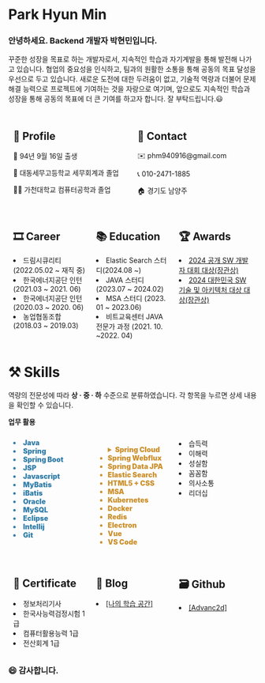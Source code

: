 # Park Hyun Min

### 안녕하세요. Backend 개발자 박현민입니다.

꾸준한 성장을 목표로 하는 개발자로서, 지속적인 학습과 자기계발을 통해 발전해 나가고 있습니다. 협업의 중요성을 인식하고, 팀과의 원활한 소통을 통해 공동의 목표 달성을 우선으로 두고 있습니다. 새로운 도전에 대한 두려움이 없고, 기술적 역량과 더불어 문제 해결 능력으로 프로젝트에 기여하는 것을 자랑으로 여기며, 앞으로도 지속적인 학습과 성장을 통해 공동의 목표에 더 큰 기여를 하고자 합니다. 잘 부탁드립니다.😃

<div style="display: flex;">
    <div style="flex: 1; padding: 10px;">
        <h2>👦 Profile</h2>
        <p>👶  94년 9월 16일 출생</p>
        <p>🏫  대동세무고등학교 세무회계과 졸업</p>
        <p>👨‍🎓  가천대학교 컴퓨터공학과 졸업</p>
    </div>
    <div style="flex: 1; padding: 10px;">
        <h2>👋 Contact</h2>
        <p>✉️ phm940916@gmail.com</p>
        <p>📞 010-2471-1885</p>
        <p>🏠 경기도 남양주</p>
    </div>
</div>

<div style="display: flex;">
    <div style="flex: 1; padding: 10px;">
        <h2>🎞 Career</h2>
        <li>드림시큐리티 (2022.05.02 ~ 재직 중)</li>
        <li>한국에너지공단 인턴 (2021.03 ~ 2021. 06)</li>
        <li>한국에너지공단 인턴 (2020.03 ~ 2020. 06)</li>
        <li>농업협동조합  (2018.03 ~ 2019.03)</li>
    </div>
    <div style="flex: 1; padding: 10px;">
        <h2>📚 Education</h2>
        <li>Elastic Search 스터디(2024.08 ~)</li>
        <li>JAVA 스터디(2023.07 ~ 2024.02)</li>
        <li>MSA 스터디 (2023. 01 ~ 2023.06)</li>
        <li>비트교육센터 JAVA 전문가 과정 (2021. 10. ~2022. 04)</li>
    </div>
    <div style="flex: 1; padding: 10px;">
        <h2>🏆 Awards</h2>
        <li>
            <a href="https://www.oss.kr/dev_competition_notice/show/6ce1d19e-7af8-4247-bbf3-d1c4ad55edb3">
                2024 공개 SW 개발자 대회 대상(장관상)
            </a>
        </li>
        <li>
            <a href="https://www.kosta.or.kr/notice/?q=YToyOntzOjEyOiJrZXl3b3JkX3R5cGUiO3M6MzoiYWxsIjtzOjQ6InBhZ2UiO2k6MTt9&bmode=view&idx=122905987&t=board">
                2024 대한민국 SW 기술 및 아키텍처 대상 대상(장관상)
            </a>
        </li>
    </div>
</div>

# ⚒️ Skills
역량의 전문성에 따라 **상 · 중 · 하** 수준으로 분류하였습니다. 각 항목을 누르면 상세 내용을 확인할 수 있습니다. 

**업무 활용**
<div style="display: flex;">
    <div style="flex: 1; padding: 10px; 
                font-weight: 900;
                color: rgba(51, 126, 169, 1);
                fill: rgba(51, 126, 169, 1);">
        <li>Java</li>
        <li>Spring</li>
        <li>Spring Boot</li>
        <li>JSP</li>
        <li>Javascript</li>
        <li>MyBatis</li>
        <li>iBatis</li>
        <li>Oracle</li>
        <li>MySQL</li>
        <li>Eclipse</li>
        <li>Intellij</li>
        <li>Git</li>
    </div>
    <div style="flex: 1; padding: 10px; 
                font-weight: 900;
                color: rgba(203, 145, 47, 1);
                fill: rgba(203, 145, 47, 1)">
        <ul>
            <details>
                <summary>Spring Cloud</summary>
                <ul>
                    <li>Config</li>
                    <li>Eureka</li>
                    <li>Gateway</li>
                    <li>OpenFeign</li>
                </ul>
            </details>
            <li>Spring Webflux</li>
            <li>Spring Data JPA</li>
            <li>Elastic Search</li>
            <li>HTML5 + CSS</li>
            <li>MSA</li>
            <li>Kubernetes</li>
            <li>Docker</li>
            <li>Redis</li>
            <li>Electron</li>
            <li>Vue</li>
            <li>VS Code</li>
        </ul>
    </div>
    <div style="flex: 1; padding: 10px;">
        <li>습득력</li>
        <li>이해력</li>
        <li>성실함</li>
        <li>꼼꼼함</li>
        <li>의사소통</li>
        <li>리더십</li>
    </div>
</div>

<div style="display: flex;">
    <div style="flex: 1; padding: 10px;">
        <h2>📑 Certificate</h2>
        <li>정보처리기사</li>
        <li>한국사능력검정시험 1급</li>
        <li>컴퓨터활용능력 1급</li>
        <li>전산회계 1급</li>
    </div>
    <div style="flex: 1; padding: 10px;">
        <h2>📝 Blog</h2>
        <li>
            <a  href="https://advanc2d.notion.site/a7dcc6e5c5ef46529eec2f132cc67cc2">
                [나의 학습 공간]
            </a>
        </li>
    </div>
    <div style="flex: 1; padding: 10px;">
        <h2>🗃 Github</h2>
        <li>
            <a  href="https://github.com/Advanc2d">
                [Advanc2d]
            </a>
        </li>
    </div>
</div>


### 😄 감사합니다.